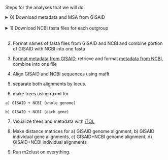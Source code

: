 Steps for the analyses that we will do: <br/>
<details> 
  <summary> 0) Download metadata and MSA from GISAID</summary>
  a) First [register for an account](https://platform.gisaid.org/epi3/cfrontend#335368). This may take several days.
  
  b) Once you have an account, sign in [here](https://www.epicov.org/epi3/frontend#a3eb) with your username and password.
  
  c) From the EpiCov tab, click on `Downloads` and select the down arrow for the multiple sequence alignment (ex. MSA_0728), and the metadata (nextmeta)
</details> <br/>
<details>
  <summary> 1) Download NCBI fasta files for each outgroup </summary>
  
   a) [Bat Coronavirus](https://www.ncbi.nlm.nih.gov/labs/virus/vssi/#/virus?SeqType_s=Nucleotide&SLen_i=29000%20TO%2040000&Completeness_s=complete&VirusLineage_ss=Bat%20SARS%20coronavirus%20HKU3,%20taxid:442736&VirusLineage_ss=Bat%20SARS-like%20coronavirus,%20taxid:1508227&VirusLineage_ss=Bat%20coronavirus,%20taxid:1508220)
  
   b) [MERS](https://www.ncbi.nlm.nih.gov/labs/virus/vssi/#/virus?SeqType_s=Nucleotide&Completeness_s=complete&VirusLineage_ss=Middle%20East%20respiratory%20syndrome-related%20coronavirus%20(MERS-CoV),%20taxid:1335626&SLen_i=28000%20TO%2035000)
    
   c) [SARS-related Coronavirus](https://www.ncbi.nlm.nih.gov/labs/virus/vssi/#/virus?SeqType_s=Nucleotide&SLen_i=28000%20TO%2035000&Completeness_s=complete&VirusLineage_ss=SARS%20coronavirus%20ExoN1,%20taxid:627440&VirusLineage_ss=SARS%20coronavirus%20wtic-MB,%20taxid:698419&VirusLineage_ss=SARS%20coronavirus%20MA15,%20taxid:633137&VirusLineage_ss=recombinant%20SARSr-CoV,%20taxid:698398)
    
   d) [Outgroups](https://www.ncbi.nlm.nih.gov/labs/virus/vssi/#/virus?SeqType_s=Nucleotide&SLen_i=28000%20TO%2035000&Completeness_s=complete&VirusLineage_ss=Transmissible%20gastroenteritis%20virus,%20taxid:11149)
   
  </details> <br/>
  
  2) Format names of fasta files from GISAID and NCBI and combine portion of GISAID with NCBI into one fasta
  
  3) [Format metadata from GISAID](scripts/metadata_cleaning.r), retrieve and format [metadata from NCBI](scripts/metadata_cleaning_NCBI.r), combine into one file
  
  4) Align GISAID and NCBI sequences using mafft
  
  5) separate both alignments by locus.
  
  6) make trees using raxml for 
  
    a) GISAID + NCBI (whole genome)
    
    b) GISAID + NCBI (each gene)
  
  7) Visualize trees and metadata with [iTOL](scripts/iTOL/itol.md)
  
  8) Make distance matrices for a) GISAID genome alignment, b) GISAID individual gene alignments, c) GISAID+NCBI genome alignment, d) GISAID+NCBI individual alignments
  
  9) Run m2clust on everything.

